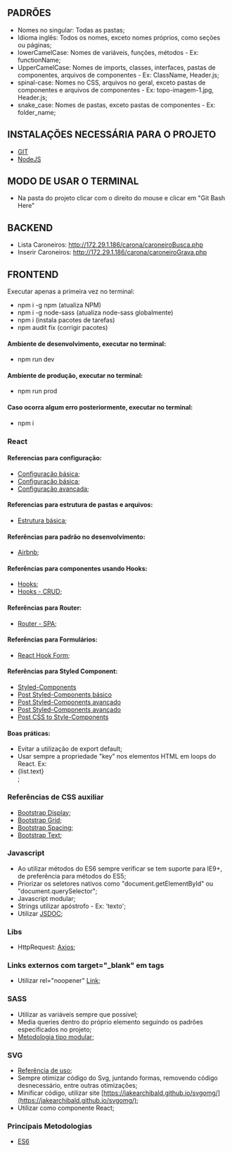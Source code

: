 ## PADRÕES

-   Nomes no singular: Todas as pastas;
-   Idioma inglês: Todos os nomes, exceto nomes próprios, como seções ou páginas;
-   lowerCamelCase: Nomes de variáveis, funções, métodos - Ex: functionName;
-   UpperCamelCase: Nomes de imports, classes, interfaces, pastas de componentes, arquivos de componentes - Ex: ClassName, Header.js;
-   spinal-case: Nomes no CSS, arquivos no geral, exceto pastas de componentes e arquivos de componentes - Ex: topo-imagem-1.jpg, Header.js;
-   snake_case: Nomes de pastas, exceto pastas de componentes - Ex: folder_name;

## INSTALAÇÕES NECESSÁRIA PARA O PROJETO

-   [GIT](https://git-scm.com/downloads)
-   [NodeJS](https://nodejs.org/en/download/)

## MODO DE USAR O TERMINAL

-   Na pasta do projeto clicar com o direito do mouse e clicar em "Git Bash Here"

## BACKEND

-   Lista Caroneiros: http://172.29.1.186/carona/caroneiroBusca.php
-   Inserir Caroneiros: http://172.29.1.186/carona/caroneiroGrava.php

## FRONTEND

Executar apenas a primeira vez no terminal:

-   npm i -g npm (atualiza NPM)
-   npm i -g node-sass (atualiza node-sass globalmente)
-   npm i (instala pacotes de tarefas)
-   npm audit fix (corrigir pacotes)

#### Ambiente de desenvolvimento, executar no terminal:

-   npm run dev

#### Ambiente de produção, executar no terminal:

-   npm run prod

#### Caso ocorra algum erro posteriormente, executar no terminal:

-   npm i

### React

#### Referencias para configuração:

-   [Configuração básica](https://medium.freecodecamp.org/a-complete-react-boilerplate-tutorial-from-zero-to-hero-20023e086c4a);
-   [Configuração básica](https://www.robinwieruch.de/minimal-react-webpack-babel-setup/);
-   [Configuração avançada](https://medium.com/@sethalexander/how-to-build-your-own-react-boilerplate-1a97d09337fd);

#### Referencias para estrutura de pastas e arquivos:

-   [Estrutura básica](https://medium.com/@damusnet/how-to-structure-your-files-in-a-large-react-application-the-problem-2ed67f5fc145);

#### Referências para padrão no desenvolvimento:

-   [Airbnb](https://github.com/airbnb/javascript/tree/master/react#naming);

#### Referências para componentes usando Hooks:

-   [Hooks](https://www.robinwieruch.de/react-function-component/);
-   [Hooks - CRUD](https://www.taniarascia.com/crud-app-in-react-with-hooks/);

#### Referências para Router:

-   [Router - SPA](https://www.taniarascia.com/using-react-router-spa/);

#### Referências para Formulários:

-   [React Hook Form](https://github.com/bluebill1049/react-hook-form);

#### Referências para Styled Component:

-   [Styled-Components](https://www.styled-components.com/)
-   [Post Styled-Components básico](https://blog.getty.io/desenvolvendo-apps-com-styled-components-85ec6880b194)
-   [Post Styled-Components avançado](https://blog.pagepro.co/2018/11/06/moving-best-scss-practices-to-styled-components-part-1/)
-   [Post Styled-Components avançado](https://www.robinwieruch.de/react-styled-components/)
-   [Post CSS to Style-Components](https://jsramblings.com/2017/10/29/migrating-to-styled-components-cheatsheet.html)

#### Boas práticas:

-   Evitar a utilização de export default;
-   Usar sempre a propriedade "key" nos elementos HTML em loops do React. Ex: <li key={list.id}>{list.text}</li>;

### Referências de CSS auxiliar

-   [Bootstrap Display](https://getbootstrap.com/docs/4.3/utilities/display/);
-   [Bootstrap Grid](https://getbootstrap.com/docs/4.3/layout/grid/);
-   [Bootstrap Spacing](https://getbootstrap.com/docs/4.3/utilities/spacing/);
-   [Bootstrap Text](https://getbootstrap.com/docs/4.3/utilities/text/);

### Javascript

-   Ao utilizar métodos do ES6 sempre verificar se tem suporte para IE9+, de preferência para métodos do ES5;
-   Priorizar os seletores nativos como "document.getElementById" ou "document.querySelector";
-   Javascript modular;
-   Strings utilizar apóstrofo - Ex: 'texto';
-   Utilizar [JSDOC](https://msdn.microsoft.com/pt-br/library/Mt162307.aspx);

### Libs

-   HttpRequest: [Axios](https://github.com/axios/axios);

### Links externos com target="\_blank" em tags <a/>

-   Utilizar rel="noopener" [Link](https://desenvolvimentoparaweb.com/miscelanea/relnoopener-performance-seguranca/);

### SASS

-   Utilizar as variáveis sempre que possível;
-   Media queries dentro do próprio elemento seguindo os padrões especificados no projeto;
-   [Metodologia tipo modular](https://medium.com/@marcmintel/how-to-use-the-module-pattern-in-your-scss-sass-stylesheets-89fe38a6e1f3);

### SVG

-   [Referência de uso](https://blog.lftechnology.com/using-svg-icons-components-in-react-44fbe8e5f91);
-   Sempre otimizar código do Svg, juntando formas, removendo código desnecessário, entre outras otimizações;
-   Minificar código, utilizar site [https://jakearchibald.github.io/svgomg/](https://jakearchibald.github.io/svgomg/);
-   Utilizar como componente React;

### Principais Metodologias

-   [ES6](http://es6-features.org/)
